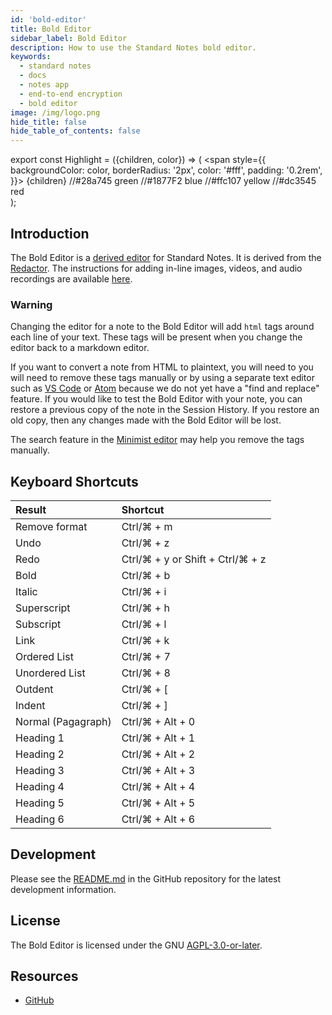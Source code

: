 ```yaml
---
id: 'bold-editor'
title: Bold Editor
sidebar_label: Bold Editor
description: How to use the Standard Notes bold editor.
keywords:
  - standard notes
  - docs
  - notes app
  - end-to-end encryption
  - bold editor
image: /img/logo.png
hide_title: false
hide_table_of_contents: false
---
```


export const Highlight = ({children, color}) => ( <span style={{
      backgroundColor: color,
      borderRadius: '2px',
      color: '#fff',
      padding: '0.2rem',
    }}> {children} </span>
//#28a745 green
//#1877F2 blue
//#ffc107 yellow
//#dc3545 red  
 );

## Introduction

The Bold Editor is a [derived editor](https://standardnotes.org/help/77/what-are-editors) for Standard Notes. It is derived from the [Redactor](https://imperavi.com/redactor). The instructions for adding in-line images, videos, and audio recordings are available [here](https://standardnotes.org/help/71/how-do-i-add-images-to-my-notes).

### <Highlight color="#1877F2">Warning</Highlight>

Changing the editor for a note to the Bold Editor will add `html` tags around each line of your text. These tags will be present when you change the editor back to a markdown editor.

If you want to convert a note from HTML to plaintext, you will need to you will need to remove these tags manually or by using a separate text editor such as [VS Code](https://code.visualstudio.com/) or [Atom](https://atom.io) because we do not yet have a "find and replace" feature. If you would like to test the Bold Editor with your note, you can restore a previous copy of the note in the Session History. If you restore an old copy, then any changes made with the Bold Editor will be lost.

The search feature in the [Minimist editor](https://standardnotes.org/extensions/markdown-minimist) may help you remove the tags manually.

## Keyboard Shortcuts

| Result             | Shortcut                         |
| :----------------- | :------------------------------- |
| Remove format      | Ctrl/⌘ + m                       |
| Undo               | Ctrl/⌘ + z                       |
| Redo               | Ctrl/⌘ + y or Shift + Ctrl/⌘ + z |
| Bold               | Ctrl/⌘ + b                       |
| Italic             | Ctrl/⌘ + i                       |
| Superscript        | Ctrl/⌘ + h                       |
| Subscript          | Ctrl/⌘ + l                       |
| Link               | Ctrl/⌘ + k                       |
| Ordered List       | Ctrl/⌘ + 7                       |
| Unordered List     | Ctrl/⌘ + 8                       |
| Outdent            | Ctrl/⌘ + [                       |
| Indent             | Ctrl/⌘ + ]                       |
| Normal (Pagagraph) | Ctrl/⌘ + Alt + 0                 |
| Heading 1          | Ctrl/⌘ + Alt + 1                 |
| Heading 2          | Ctrl/⌘ + Alt + 2                 |
| Heading 3          | Ctrl/⌘ + Alt + 3                 |
| Heading 4          | Ctrl/⌘ + Alt + 4                 |
| Heading 5          | Ctrl/⌘ + Alt + 5                 |
| Heading 6          | Ctrl/⌘ + Alt + 6                 |

## Development

Please see the [README.md](https://github.com/standardnotes/bold-editor) in the GitHub repository for the latest development information.

## License

The Bold Editor is licensed under the GNU [AGPL-3.0-or-later](https://github.com/standardnotes/bold-editor/blob/master/LICENSE).

## Resources

- [GitHub](https://github.com/standardnotes/bold-editor)
